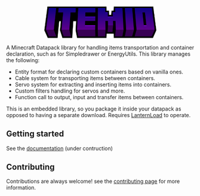 <p align="center">
<img src="https://github.com/edayot/ItemIO/blob/master/docs/assets/banner.png?raw=true" width="300">
</p>

A Minecraft Datapack library for handling items transportation and container declaration, such as for Simpledrawer or EnergyUtils. This library manages the following:
* Entity format for declaring custom containers based on vanilla ones.
* Cable system for transporting items between containers.
* Servo system for extracting and inserting items into containers.
* Custom filters handling for servos and more.
* Function call to output, input and transfer items between containers.

This is an embedded library, so you package it inside your datapack as opposed to having a separate download. Requires [LanternLoad](https://github.com/LanternMC/load) to operate.



## Getting started

See the [documentation](https://edayot.github.io/ItemIO/index.html) (under contruction)

## Contributing

Contributions are always welcome! see the [contributing page](https://edayot.github.io/ItemIO/contributing.html) for more information.